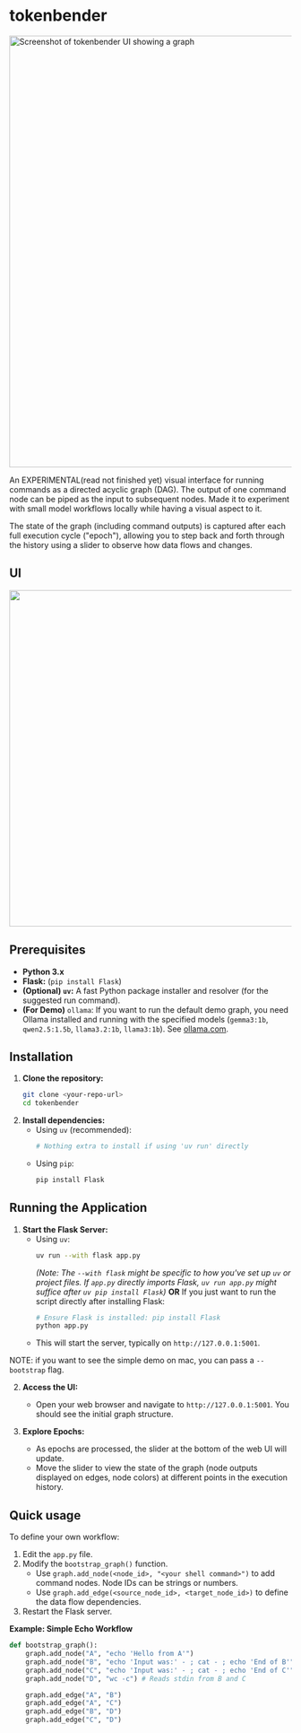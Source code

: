 # tokenbender

<img width="770" alt="Screenshot of tokenbender UI showing a graph" src="https://github.com/user-attachments/assets/c83b8a30-bbc4-4a67-82b1-3fcf1fa0bc6b" />

An EXPERIMENTAL(read not finished yet) visual interface for running commands as a directed acyclic graph (DAG). The output of one command node can be piped as the input to subsequent nodes. Made it to experiment with small model workflows locally while having a visual aspect to it.

The state of the graph (including command outputs) is captured after each full execution cycle ("epoch"), allowing you to step back and forth through the history using a slider to observe how data flows and changes.

## UI

<img width=600 src="https://github.com/user-attachments/assets/bdf75618-578c-44df-8cb5-300313894ca8" />


## Prerequisites

*   **Python 3.x**
*   **Flask:** (`pip install Flask`)
*   **(Optional) `uv`:** A fast Python package installer and resolver (for the suggested run command).
*   **(For Demo)** `ollama`: If you want to run the default demo graph, you need Ollama installed and running with the specified models (`gemma3:1b`, `qwen2.5:1.5b`, `llama3.2:1b`, `llama3:1b`). See [ollama.com](https://ollama.com/).

## Installation

1.  **Clone the repository:**
    ```bash
    git clone <your-repo-url>
    cd tokenbender
    ```
2.  **Install dependencies:**
    *   Using `uv` (recommended):
        ```bash
        # Nothing extra to install if using 'uv run' directly
        ```
    *   Using `pip`:
        ```bash
        pip install Flask
        ```

## Running the Application

1.  **Start the Flask Server:**
    *   Using `uv`:
        ```bash
        uv run --with flask app.py
        ```
        *(Note: The `--with flask` might be specific to how you've set up `uv` or project files. If `app.py` directly imports Flask, `uv run app.py` might suffice after `uv pip install Flask`)*
        **OR** If you just want to run the script directly after installing Flask:
        ```bash
        # Ensure Flask is installed: pip install Flask
        python app.py
        ```
    *   This will start the server, typically on `http://127.0.0.1:5001`.

NOTE: if you want to see the simple demo on mac, you can pass a `--bootstrap` flag.

2.  **Access the UI:**
    *   Open your web browser and navigate to `http://127.0.0.1:5001`. You should see the initial graph structure.


3.  **Explore Epochs:**
    *   As epochs are processed, the slider at the bottom of the web UI will update.
    *   Move the slider to view the state of the graph (node outputs displayed on edges, node colors) at different points in the execution history.

## Quick usage

To define your own workflow:

1.  Edit the `app.py` file.
2.  Modify the `bootstrap_graph()` function.
    *   Use `graph.add_node(<node_id>, "<your shell command>")` to add command nodes. Node IDs can be strings or numbers.
    *   Use `graph.add_edge(<source_node_id>, <target_node_id>)` to define the data flow dependencies.
3.  Restart the Flask server.

**Example: Simple Echo Workflow**

```python
def bootstrap_graph():
    graph.add_node("A", "echo 'Hello from A'")
    graph.add_node("B", "echo 'Input was:' - ; cat - ; echo 'End of B'") # Reads stdin
    graph.add_node("C", "echo 'Input was:' - ; cat - ; echo 'End of C'") # Reads stdin
    graph.add_node("D", "wc -c") # Reads stdin from B and C

    graph.add_edge("A", "B")
    graph.add_edge("A", "C")
    graph.add_edge("B", "D")
    graph.add_edge("C", "D")
```
